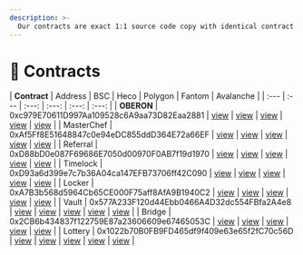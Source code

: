 ```yaml
---
description: >-
  Our contracts are exact 1:1 source code copy with identical contract addresses deployed on all chains
---
```


# 📑 Contracts

| **Contract** | Address | BSC | Heco | Polygon | Fantom | Avalanche |
| :--- | :--- | :---: | :---: | :---: | :---: |
| **OBERON** | 0xc979E70611D997Aa109528c6A9aa73D82Eaa2881 | [view](https://bscscan.com/address/0xc979E70611D997Aa109528c6A9aa73D82Eaa2881#code) | [view](https://hecoinfo.com/address/0xc979E70611D997Aa109528c6A9aa73D82Eaa2881#code) | [view](https://polygonscan.com/address/0xc979E70611D997Aa109528c6A9aa73D82Eaa2881#code) | [view](https://ftmscan.com/address/0xc979E70611D997Aa109528c6A9aa73D82Eaa2881#code) | [view](https://cchain.explorer.avax.network/address/0xc979E70611D997Aa109528c6A9aa73D82Eaa2881/contracts) |
| MasterChef | 0xAf5Ff8E51648847c0e94eDC855ddD364E72a66EF | [view](https://bscscan.com/address/0xAf5Ff8E51648847c0e94eDC855ddD364E72a66EF#code) | [view](https://hecoinfo.com/address/0xAf5Ff8E51648847c0e94eDC855ddD364E72a66EF#code) | [view](https://polygonscan.com/address/0xAf5Ff8E51648847c0e94eDC855ddD364E72a66EF#code) | [view](https://ftmscan.com/address/0xAf5Ff8E51648847c0e94eDC855ddD364E72a66EF#code) | [view](https://cchain.explorer.avax.network/address/0xAf5Ff8E51648847c0e94eDC855ddD364E72a66EF/contracts) |
| Referral | 0xD88bD0e087F69686E7050d00970F0AB7f19d1970 | [view](https://bscscan.com/address/0xD88bD0e087F69686E7050d00970F0AB7f19d1970#code) | [view](https://hecoinfo.com/address/0xD88bD0e087F69686E7050d00970F0AB7f19d1970#code) | [view](https://polygonscan.com/address/0xD88bD0e087F69686E7050d00970F0AB7f19d1970#code) | [view](https://ftmscan.com/address/0xD88bD0e087F69686E7050d00970F0AB7f19d1970#code) | [view](https://cchain.explorer.avax.network/address/0xD88bD0e087F69686E7050d00970F0AB7f19d1970/contracts) |
| Timelock | 0xD93a6d399e7c7b36A04ca147EFB73706ff42C090 | [view](https://bscscan.com/address/0xD93a6d399e7c7b36A04ca147EFB73706ff42C090#code) | [view](https://hecoinfo.com/address/0xD93a6d399e7c7b36A04ca147EFB73706ff42C090#code) | [view](https://polygonscan.com/address/0xD93a6d399e7c7b36A04ca147EFB73706ff42C090#code) | [view](https://ftmscan.com/address/0xD93a6d399e7c7b36A04ca147EFB73706ff42C090#code) | [view](https://cchain.explorer.avax.network/address/0xD93a6d399e7c7b36A04ca147EFB73706ff42C090/contracts) |
| Locker | 0xA7B3b568d5964Cb65CE000F75aff8AfA9B1940C2 | [view](https://bscscan.com/address/0xA7B3b568d5964Cb65CE000F75aff8AfA9B1940C2#code) | [view](https://hecoinfo.com/address/0xA7B3b568d5964Cb65CE000F75aff8AfA9B1940C2#code) | [view](https://polygonscan.com/address/0xA7B3b568d5964Cb65CE000F75aff8AfA9B1940C2#code) | [view](https://ftmscan.com/address/0xA7B3b568d5964Cb65CE000F75aff8AfA9B1940C2#code) | [view](https://cchain.explorer.avax.network/address/0xA7B3b568d5964Cb65CE000F75aff8AfA9B1940C2/contracts) |
| Vault | 0x577A233F120d44Ebb0466A4D32dc554FBfa2A4e8 | [view](https://bscscan.com/address/0x577A233F120d44Ebb0466A4D32dc554FBfa2A4e8#code) | [view](https://hecoinfo.com/address/0x577A233F120d44Ebb0466A4D32dc554FBfa2A4e8#code) | [view](https://polygonscan.com/address/0x577A233F120d44Ebb0466A4D32dc554FBfa2A4e8#code) | [view](https://ftmscan.com/address/0x577A233F120d44Ebb0466A4D32dc554FBfa2A4e8#code) | [view](https://cchain.explorer.avax.network/address/0x577A233F120d44Ebb0466A4D32dc554FBfa2A4e8/contracts) |
| Bridge | 0x2CB6b434837f122759E87a23606609e67465053C | [view](https://bscscan.com/address/0x2CB6b434837f122759E87a23606609e67465053C#code) | [view](https://hecoinfo.com/address/0x2CB6b434837f122759E87a23606609e67465053C#code) | [view](https://polygonscan.com/address/0x2CB6b434837f122759E87a23606609e67465053C#code) | [view](https://ftmscan.com/address/0x2CB6b434837f122759E87a23606609e67465053C#code) | [view](https://cchain.explorer.avax.network/address/0x2CB6b434837f122759E87a23606609e67465053C/contracts) |
| Lottery | 0x1022b70B0FB9FD465df9f409e63e65f2fC70c56D | [view](https://bscscan.com/address/0x1022b70B0FB9FD465df9f409e63e65f2fC70c56D#code) | [view](https://hecoinfo.com/address/0x1022b70B0FB9FD465df9f409e63e65f2fC70c56D#code) | [view](https://polygonscan.com/address/0x1022b70B0FB9FD465df9f409e63e65f2fC70c56D#code) | [view](https://ftmscan.com/address/0x1022b70B0FB9FD465df9f409e63e65f2fC70c56D#code) | [view](https://cchain.explorer.avax.network/address/0x1022b70B0FB9FD465df9f409e63e65f2fC70c56D/contracts) |

